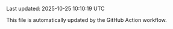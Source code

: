 Last updated: 2025-10-25 10:10:19 UTC

This file is automatically updated by the GitHub Action workflow.
